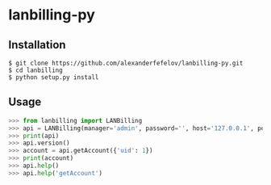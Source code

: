 # lanbilling-py

## Installation

```
$ git clone https://github.com/alexanderfefelov/lanbilling-py.git
$ cd lanbilling
$ python setup.py install
```

## Usage

```python
>>> from lanbilling import LANBilling
>>> api = LANBilling(manager='admin', password='', host='127.0.0.1', port=1502)
>>> print(api)
>>> api.version()
>>> account = api.getAccount({'uid': 1})
>>> print(account)
>>> api.help()
>>> api.help('getAccount')
```
